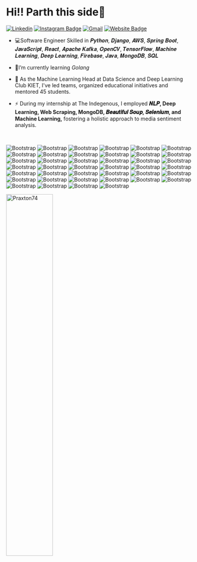 <p left align=200%>                                         <h1>  Hi!! Parth this side👋  </h1>  </p>


[![Linkedin](https://img.shields.io/badge/-LinkedIn-blue?style=flat&logo=Linkedin&logoColor=white)](https://www.linkedin.com/in/https://www.linkedin.com/in/parth-mishra-44343b221//)
[![Instagram Badge](https://img.shields.io/badge/-Instagram-purple?logo=instagram&logoColor=white&link=https://instagram.com/https://instagram.com/parth__20_/)](https://www.instagram.com/https://instagram.com/parth__20_)
[![Gmail](https://img.shields.io/badge/-Gmail-c14438?style=flat&logo=Gmail&logoColor=white)](mailto:pm74parth@gmail.com)
[![Website Badge](https://img.shields.io/badge/-Website-c14438?style=flat&logo=Google-Chrome&logoColor=white&link=https://praxton74.github.io/Portfolio/)](https://praxton74.github.io/Portfolio/)

- 💻Software Engineer Skilled in  𝑷𝒚𝒕𝒉𝒐𝒏, 𝑫𝒋𝒂𝒏𝒈𝒐, 𝑨𝑾𝑺, 𝑺𝒑𝒓𝒊𝒏𝒈 𝑩𝒐𝒐𝒕, 𝑱𝒂𝒗𝒂𝑺𝒄𝒓𝒊𝒑𝒕, 𝑹𝒆𝒂𝒄𝒕, 𝑨𝒑𝒂𝒄𝒉𝒆 𝑲𝒂𝒇𝒌𝒂, 𝑶𝒑𝒆𝒏𝑪𝑽, 𝑻𝒆𝒏𝒔𝒐𝒓𝑭𝒍𝒐𝒘, 𝑴𝒂𝒄𝒉𝒊𝒏𝒆 𝑳𝒆𝒂𝒓𝒏𝒊𝒏𝒈, 𝑫𝒆𝒆𝒑 𝑳𝒆𝒂𝒓𝒏𝒊𝒏𝒈, 𝑭𝒊𝒓𝒆𝒃𝒂𝒔𝒆, 𝑱𝒂𝒗𝒂, 𝑴𝒐𝒏𝒈𝒐𝑫𝑩, 𝑺𝑸𝑳 

- 🤔I’m currently learning *Golang*

- 🌱 As the Machine Learning Head at Data Science and Deep Learning Club KIET, I've led teams, organized educational initiatives and mentored 45 students. 

- ⚡  During my internship at The Indegenous, I employed **𝑵𝑳𝑷, Deep Learning, Web Scraping, MongoDB, 𝑩𝒆𝒂𝒖𝒕𝒊𝒇𝒖𝒍 𝑺𝒐𝒖𝒑, 𝑺𝒆𝒍𝒆𝒏𝒊𝒖𝒎, and Machine Learning,** fostering a holistic approach to media sentiment analysis.
<br>

![Bootstrap](https://img.shields.io/badge/-Spring-05122A?style=plastic&logo=Spring&color=1c6904) ![Bootstrap](https://img.shields.io/badge/-Java-05122A?style=plastic&logo=Java&color=1c6904) ![Bootstrap](https://img.shields.io/badge/-Hibernate-05122A?style=plastic&logo=Hibernate&color=1c6904) ![Bootstrap](https://img.shields.io/badge/-Hadoop-05122A?style=plastic&logo=Hadoop&color=1c6904) ![Bootstrap](https://img.shields.io/badge/-Keras-05122A?style=plastic&logo=Keras&color=1c6904) ![Bootstrap](https://img.shields.io/badge/-Spring%20Boot-05122A?style=plastic&logo=Spring-Boot&color=1c6904) ![Bootstrap](https://img.shields.io/badge/-Rest%20API%20with%20Spring%20Boot-05122A?style=plastic&logo=Rest-API-with-Spring-Boot&color=1c6904) ![Bootstrap](https://img.shields.io/badge/-Firebase-05122A?style=plastic&logo=Firebase&color=1c6904) ![Bootstrap](https://img.shields.io/badge/-Django%20REST%20Framework-05122A?style=plastic&logo=Django-REST-Framework&color=1c6904) ![Bootstrap](https://img.shields.io/badge/-TensorFlow-05122A?style=plastic&logo=TensorFlow&color=1c6904) ![Bootstrap](https://img.shields.io/badge/-Selenium-05122A?style=plastic&logo=Selenium&color=1c6904) ![Bootstrap](https://img.shields.io/badge/-Beautiful%20Soup-05122A?style=plastic&logo=Beautiful-Soup&color=1c6904) ![Bootstrap](https://img.shields.io/badge/-Apache%20Kafka-05122A?style=plastic&logo=Apache-Kafka&color=1c6904) ![Bootstrap](https://img.shields.io/badge/-Git-05122A?style=plastic&logo=Git&color=1c6904) ![Bootstrap](https://img.shields.io/badge/-Web%20Scrapping-05122A?style=plastic&logo=Web-Scrapping&color=1c6904) ![Bootstrap](https://img.shields.io/badge/-Big%20Data-05122A?style=plastic&logo=Big-Data&color=1c6904) ![Bootstrap](https://img.shields.io/badge/-Django-05122A?style=plastic&logo=Django&color=1c6904) ![Bootstrap](https://img.shields.io/badge/-SQL-05122A?style=plastic&logo=SQL&color=1c6904) ![Bootstrap](https://img.shields.io/badge/-MongoDB-05122A?style=plastic&logo=MongoDB&color=1c6904) ![Bootstrap](https://img.shields.io/badge/-Statistical%20Data%20Analysis-05122A?style=plastic&logo=Statistical-Data-Analysis&color=1c6904) ![Bootstrap](https://img.shields.io/badge/-Data%20Science-05122A?style=plastic&logo=Data-Science&color=1c6904) ![Bootstrap](https://img.shields.io/badge/-MATLAB-05122A?style=plastic&logo=MATLAB&color=1c6904) ![Bootstrap](https://img.shields.io/badge/-AWS-05122A?style=plastic&logo=AWS&color=1c6904) ![Bootstrap](https://img.shields.io/badge/-Flask-05122A?style=plastic&logo=Flask&color=1c6904) ![Bootstrap](https://img.shields.io/badge/-Natural%20Language%20Processing%20%28NLP%29-05122A?style=plastic&logo=Natural-Language-Processing-(NLP)&color=1c6904) ![Bootstrap](https://img.shields.io/badge/-C%2B%2B-05122A?style=plastic&logo=C++&color=1c6904) ![Bootstrap](https://img.shields.io/badge/-Tailwind-05122A?style=plastic&logo=Tailwind&color=1c6904) ![Bootstrap](https://img.shields.io/badge/-Puppeteer-05122A?style=plastic&logo=Puppeteer&color=1c6904) ![Bootstrap](https://img.shields.io/badge/-JavaScript-05122A?style=plastic&logo=JavaScript&color=1c6904) ![Bootstrap](https://img.shields.io/badge/-OpenCV-05122A?style=plastic&logo=OpenCV&color=1c6904) ![Bootstrap](https://img.shields.io/badge/-Deep%20Learning-05122A?style=plastic&logo=Deep-Learning&color=1c6904) ![Bootstrap](https://img.shields.io/badge/-Machine%20Learning-05122A?style=plastic&logo=Machine-Learning&color=1c6904) ![Bootstrap](https://img.shields.io/badge/-Python-05122A?style=plastic&logo=Python&color=1c6904) ![Bootstrap](https://img.shields.io/badge/-HTML5-05122A?style=plastic&logo=HTML5&color=1c6904) ![Bootstrap](https://img.shields.io/badge/-ReactJS-05122A?style=plastic&logo=ReactJS&color=1c6904) ![Bootstrap](https://img.shields.io/badge/-BootStrap-05122A?style=plastic&logo=BootStrap&color=1c6904) ![Bootstrap](https://img.shields.io/badge/-Docker-05122A?style=plastic&logo=Docker&color=1c6904) ![Bootstrap](https://img.shields.io/badge/-Kubernetes-05122A?style=plastic&logo=Kubernetes&color=1c6904) ![Bootstrap](https://img.shields.io/badge/-Cascading%20Style%20Sheets%20%28CSS%29-05122A?style=plastic&logo=Cascading-Style-Sheets-(CSS)&color=1c6904) ![Bootstrap](https://img.shields.io/badge/-PyTorch-05122A?style=plastic&logo=PyTorch&color=1c6904)


   <img width="50%"  src="https://github-readme-streak-stats.herokuapp.com/?user=Praxton74&" alt="Praxton74" />

